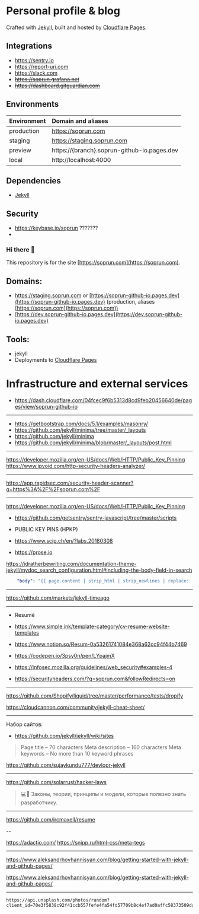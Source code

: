 # Personal profile & blog

Crafted with [Jekyll](https://github.com/mojombo/jekyll), built and hosted by
[Cloudflare Pages](https://developers.cloudflare.com/pages/).

## Integrations

- https://sentry.io
- https://report-uri.com
- https://slack.com
- ~~https://soprun.grafana.net~~
- ~~https://dashboard.gitguardian.com~~

## Environments

| Environment | Domain and aliases                          |
|:------------|:--------------------------------------------|
| production  | https://soprun.com                          |
| staging     | https://staging.soprun.com                  |
| preview     | https://{branch}.soprun-github-io.pages.dev |
| local       | http://localhost:4000                       |

## Dependencies

* [Jekyll](https://github.com/mojombo/jekyll/)


## Security

- https://keybase.io/soprun ???????
-







### Hi there 👋

This repository is for the site [https://soprun.com](https://soprun.com).

## Domains:

- https://staging.soprun.com or [https://soprun-github-io.pages.dev](https://soprun-github-io.pages.dev) (production,
  aliases [https://soprun.com](https://soprun.com))
- [https://dev.soprun-github-io.pages.dev](https://dev.soprun-github-io.pages.dev)

## Tools:

- jekyll
- Deployments to [Cloudflare Pages](https://developers.cloudflare.com/pages/)

# Infrastructure and external services

- https://dash.cloudflare.com/04fcec9f6b5313d8cd9feb20456640de/pages/view/soprun-github-io

---

- https://getbootstrap.com/docs/5.1/examples/masonry/
- https://github.com/jekyll/minima/tree/master/_layouts
- https://github.com/jekyll/minima
- https://github.com/jekyll/minima/blob/master/_layouts/post.html

---

https://developer.mozilla.org/en-US/docs/Web/HTTP/Public_Key_Pinning
https://www.ipvoid.com/http-security-headers-analyzer/


---

https://app.rapidsec.com/security-header-scanner?q=https%3A%2F%2Fsoprun.com%2F


---

https://developer.mozilla.org/en-US/docs/Web/HTTP/Public_Key_Pinning

- https://github.com/getsentry/sentry-javascript/tree/master/scripts


- PUBLIC KEY PINS (HPKP)
- https://www.scip.ch/en/?labs.20180308


- https://prose.io

https://idratherbewriting.com/documentation-theme-jekyll/mydoc_search_configuration.html#including-the-body-field-in-search

```yaml
    "body": "{{ page.content | strip_html | strip_newlines | replace: '\', '\\\\' | replace: '"', '\\"' | replace: '	', '    ' } }",
```

---

https://github.com/markets/jekyll-timeago


---

- Resumé
- https://www.simple.ink/template-category/cv-resume-website-templates
- https://www.notion.so/Resum-0a53261741084e368a62cc94f44b7469

- https://codepen.io/3psy0n/pen/LYpajmX


- https://infosec.mozilla.org/guidelines/web_security#examples-4

- https://securityheaders.com/?q=soprun.com&followRedirects=on

---

https://github.com/Shopify/liquid/tree/master/performance/tests/dropify

https://cloudcannon.com/community/jekyll-cheat-sheet/


---

Набор сайтов:

- https://github.com/jekyll/jekyll/wiki/sites

> Page title – 70 characters
> Meta description – 160 characters
> Meta keywords – No more than 10 keyword phrases

https://github.com/sujaykundu777/devlopr-jekyll


---

https://github.com/solarrust/hacker-laws

> 💻📖 Законы, теории, принципы и модели, которые полезно знать разработчику.

---

https://github.com/ircmaxell/resume



-- 

https://adactio.com/
https://snipp.ru/html-css/meta-tegs


---

https://www.aleksandrhovhannisyan.com/blog/getting-started-with-jekyll-and-github-pages/

https://www.aleksandrhovhannisyan.com/blog/getting-started-with-jekyll-and-github-pages/


---

```text
https://api.unsplash.com/photos/random?client_id=70e3f5838c92f41ccb557fefe4fa54fd57709b8c4ef7ad0affc58373509da78c
```
